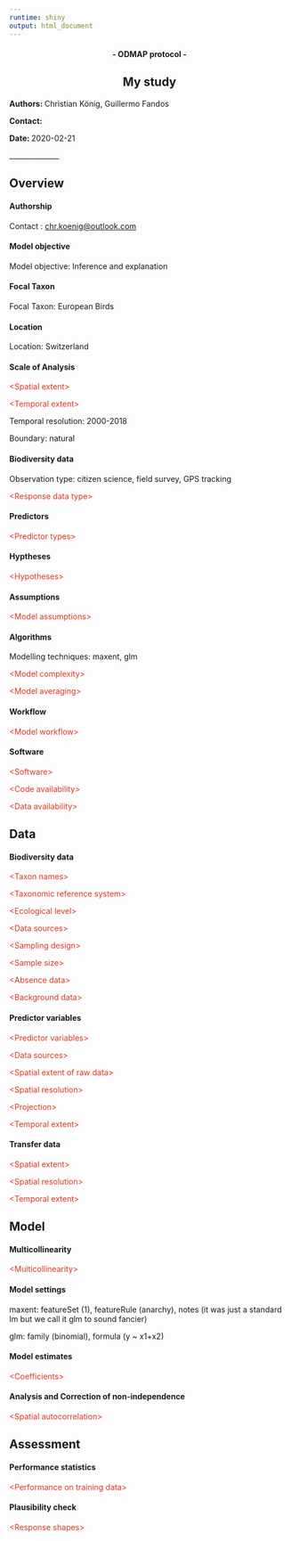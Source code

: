 ```yaml
---
runtime: shiny
output: html_document
---
```




<h4><center> - ODMAP protocol - </center></h4><h2><center>My study</center></h2><p><b>Authors: </b>Christian König, Guillermo Fandos</p><p><b>Contact: </b></p><p><b>Date: </b>2020-02-21</p>
______________


## Overview 


#### Authorship 

Contact : chr.koenig@outlook.com


#### Model objective 

Model objective: Inference and explanation


#### Focal Taxon 

Focal Taxon: European Birds


#### Location 

Location: Switzerland


#### Scale of Analysis 


 <span style='color:#DC3522'>\<Spatial extent\> </span>


 <span style='color:#DC3522'>\<Temporal extent\> </span>

Temporal resolution: 2000-2018

Boundary: natural


#### Biodiversity data 

Observation type: citizen science, field survey, GPS tracking


 <span style='color:#DC3522'>\<Response data type\> </span>


#### Predictors 


 <span style='color:#DC3522'>\<Predictor types\> </span>


#### Hyptheses 


 <span style='color:#DC3522'>\<Hypotheses\> </span>


#### Assumptions 


 <span style='color:#DC3522'>\<Model assumptions\> </span>


#### Algorithms 

Modelling techniques: maxent, glm


 <span style='color:#DC3522'>\<Model complexity\> </span>


 <span style='color:#DC3522'>\<Model averaging\> </span>


#### Workflow 


 <span style='color:#DC3522'>\<Model workflow\> </span>


#### Software 


 <span style='color:#DC3522'>\<Software\> </span>


 <span style='color:#DC3522'>\<Code availability\> </span>


 <span style='color:#DC3522'>\<Data availability\> </span>


## Data 


#### Biodiversity data 


 <span style='color:#DC3522'>\<Taxon names\> </span>


 <span style='color:#DC3522'>\<Taxonomic reference system\> </span>


 <span style='color:#DC3522'>\<Ecological level\> </span>


 <span style='color:#DC3522'>\<Data sources\> </span>


 <span style='color:#DC3522'>\<Sampling design\> </span>


 <span style='color:#DC3522'>\<Sample size\> </span>


 <span style='color:#DC3522'>\<Absence data\> </span>


 <span style='color:#DC3522'>\<Background data\> </span>


#### Predictor variables 


 <span style='color:#DC3522'>\<Predictor variables\> </span>


 <span style='color:#DC3522'>\<Data sources\> </span>


 <span style='color:#DC3522'>\<Spatial extent of raw data\> </span>


 <span style='color:#DC3522'>\<Spatial resolution\> </span>


 <span style='color:#DC3522'>\<Projection\> </span>


 <span style='color:#DC3522'>\<Temporal extent\> </span>


#### Transfer data 


 <span style='color:#DC3522'>\<Spatial extent\> </span>


 <span style='color:#DC3522'>\<Spatial resolution\> </span>


 <span style='color:#DC3522'>\<Temporal extent\> </span>


## Model 


#### Multicollinearity 


 <span style='color:#DC3522'>\<Multicollinearity\> </span>


#### Model settings 

maxent: featureSet (1), featureRule (anarchy), notes (it was just a standard lm but we call it glm to sound fancier)

glm: family (binomial), formula (y ~ x1+x2)


#### Model estimates 


 <span style='color:#DC3522'>\<Coefficients\> </span>


#### Analysis and Correction of non-independence 


 <span style='color:#DC3522'>\<Spatial autocorrelation\> </span>


## Assessment 


#### Performance statistics 


 <span style='color:#DC3522'>\<Performance on training data\> </span>


#### Plausibility check 


 <span style='color:#DC3522'>\<Response shapes\> </span>

